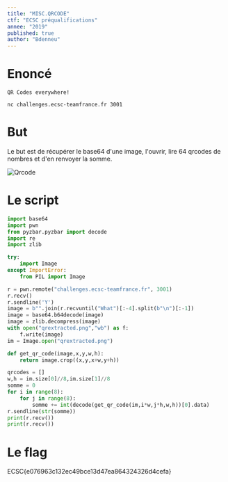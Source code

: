 ```yaml
---
title: "MISC.QRCODE"
ctf: "ECSC préqualifications"
annee: "2019"
published: true
author: "Bdenneu"
---
```


# Enoncé
```
QR Codes everywhere!

nc challenges.ecsc-teamfrance.fr 3001

```

# But

Le but est de récupérer le base64 d'une image, l'ouvrir, lire 64 qrcodes de nombres et d'en renvoyer la somme.

![Qrcode](/assets/images/Préquals_ECSC/qrextracted.png)

# Le script
```python
import base64
import pwn
from pyzbar.pyzbar import decode
import re
import zlib

try:
    import Image
except ImportError:
    from PIL import Image

r = pwn.remote("challenges.ecsc-teamfrance.fr", 3001)
r.recv()
r.sendline('Y')
image = b"".join(r.recvuntil("What")[:-4].split(b"\n")[:-1])
image = base64.b64decode(image)
image = zlib.decompress(image)
with open("qrextracted.png","wb") as f:
	f.write(image)
im = Image.open("qrextracted.png")

def get_qr_code(image,x,y,w,h):
	return image.crop((x,y,x+w,y+h))

qrcodes = []
w,h = im.size[0]//8,im.size[1]//8
somme = 0
for i in range(8):
	for j in range(8):
		somme += int(decode(get_qr_code(im,i*w,j*h,w,h))[0].data)
r.sendline(str(somme))
print(r.recv())
print(r.recv())
```
# Le flag

ECSC{e076963c132ec49bce13d47ea864324326d4cefa}

